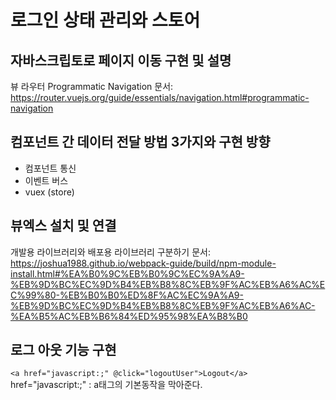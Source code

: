 # 로그인 상태 관리와 스토어

## 자바스크립토로 페이지 이동 구현 및 설명
뷰 라우터 Programmatic Navigation 문서: https://router.vuejs.org/guide/essentials/navigation.html#programmatic-navigation

## 컴포넌트 간 데이터 전달 방법 3가지와 구현 방향
- 컴포넌트 통신
- 이벤트 버스
- vuex (store)

## 뷰엑스 설치 및 연결
개발용 라이브러리와 배포용 라이브러리 구분하기 문서: https://joshua1988.github.io/webpack-guide/build/npm-module-install.html#%EA%B0%9C%EB%B0%9C%EC%9A%A9-%EB%9D%BC%EC%9D%B4%EB%B8%8C%EB%9F%AC%EB%A6%AC%EC%99%80-%EB%B0%B0%ED%8F%AC%EC%9A%A9-%EB%9D%BC%EC%9D%B4%EB%B8%8C%EB%9F%AC%EB%A6%AC-%EA%B5%AC%EB%B6%84%ED%95%98%EA%B8%B0

## 로그 아웃 기능 구현
`<a href="javascript:;" @click="logoutUser">Logout</a>`  
href="javascript:;" :  a태그의 기본동작을 막아준다.

